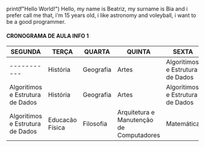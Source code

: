 print(f"Hello World!")
Hello, my name is Beatriz, my surname is Bia and i prefer call me that, i'm 15 years old, i like astronomy and voleyball, i want to be a good programmer.

#### CRONOGRAMA DE AULA INFO 1

**SEGUNDA**|**TERÇA**|**QUARTA**|**QUINTA**|**SEXTA**|
------------|---------|----------|----------|---------|
-----------|História |Geografia |Artes |Algoritimos e Estrutura de Dados|
Algoritimos e Estrutura de Dados|História |Geografia |Artes |Algoritimos e Estrutura de Dados|
Algoritimos e Estrutura de Dados|Educacão Física|Filosofia|Arquitetura e Manutenção de Computadores|Matemática| 



